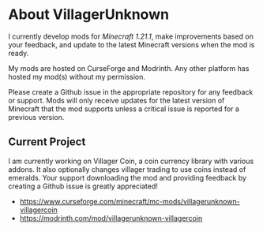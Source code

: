 # About VillagerUnknown

I currently develop mods for _Minecraft 1.21.1_, make improvements based on your feedback, and update to the latest Minecraft versions when the mod is ready.

My mods are hosted on CurseForge and Modrinth. Any other platform has hosted my mod(s) without my permission.

Please create a Github issue in the appropriate repository for any feedback or support. 
Mods will only receive updates for the latest version of Minecraft that the mod supports unless a critical issue is reported for a previous version.



## Current Project

I am currently working on Villager Coin, a coin currency library with various addons. It also optionally changes villager trading to use coins instead of emeralds. 
Your support downloading the mod and providing feedback by creating a Github issue is greatly appreciated!

- https://www.curseforge.com/minecraft/mc-mods/villagerunknown-villagercoin
- https://modrinth.com/mod/villagerunknown-villagercoin


<!---
VillagerUnknown/VillagerUnknown is a ✨ special ✨ repository because its `README.md` (this file) appears on your GitHub profile.
You can click the Preview link to take a look at your changes.
--->
